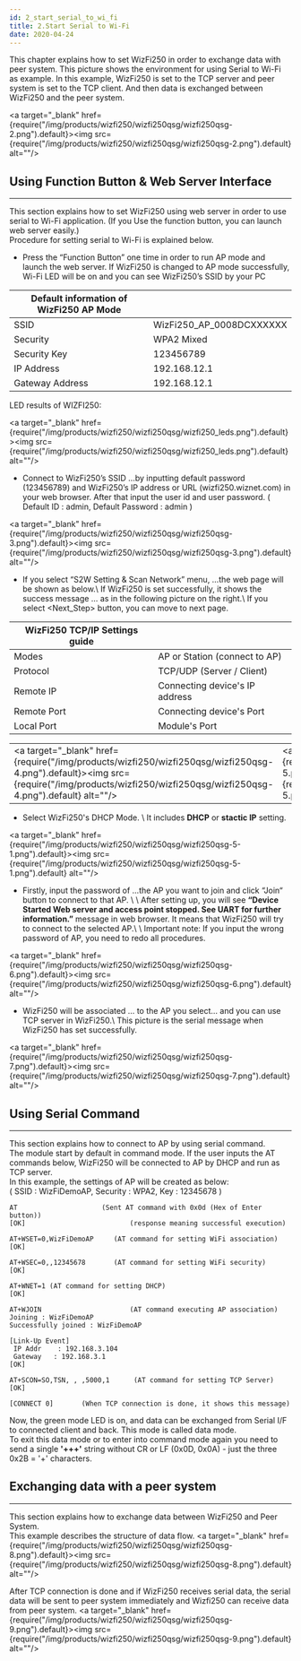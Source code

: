 ```yaml
---
id: 2_start_serial_to_wi_fi
title: 2.Start Serial to Wi-Fi
date: 2020-04-24
---
```


This chapter explains how to set WizFi250 in order to exchange data with
peer system. This picture shows the environment for using Serial to
Wi-Fi as example. In this example, WizFi250 is set to the TCP server and
peer system is set to the TCP client. And then data is exchanged between
WizFi250 and the peer system.

<a target="_blank" href={require("/img/products/wizfi250/wizfi250qsg/wizfi250qsg-2.png").default}><img src={require("/img/products/wizfi250/wizfi250qsg/wizfi250qsg-2.png").default} alt=""/></a>

## Using Function Button & Web Server Interface

-----

This section explains how to set WizFi250 using web server in order to
use serial to Wi-Fi application. (If you Use the function button, you
can launch web server easily.)  
Procedure for setting serial to Wi-Fi is explained below.

  - Press the “Function Button” one time in order to run AP mode and
    launch the web server. If WizFi250 is changed to AP mode
    successfully, Wi-Fi LED will be on and you can see WizFi250’s SSID
    by your PC

| Default information of WizFi250 AP Mode |                            |
| --------------------------------------- | -------------------------- |
| SSID                                    | WizFi250\_AP\_0008DCXXXXXX |
| Security                                | WPA2 Mixed                 |
| Security Key                            | 123456789                  |
| IP Address                              | 192.168.12.1               |
| Gateway Address                         | 192.168.12.1               |

LED results of WIZFI250:

<a target="_blank" href={require("/img/products/wizfi250/wizfi250qsg/wizfi250_leds.png").default}><img src={require("/img/products/wizfi250/wizfi250qsg/wizfi250_leds.png").default} alt=""/></a>

 * Connect to WizFi250’s SSID …by inputting default password (123456789) and WizFi250’s IP address or URL (wizfi250.wiznet.com) in your web browser. After that input the user id and user password. ( Default ID : admin, Default Password : admin )

<a target="_blank" href={require("/img/products/wizfi250/wizfi250qsg/wizfi250qsg-3.png").default}><img src={require("/img/products/wizfi250/wizfi250qsg/wizfi250qsg-3.png").default} alt=""/></a>

 * If you select “S2W Setting & Scan Network” menu, …the web page will be shown as below.\\ If WizFi250 is set successfully, it shows the success message … as in the following picture on the right.\\ If you select <Next_Step> button, you can move to next page. 


| WizFi250 TCP/IP Settings guide |                                |
| ------------------------------ | ------------------------------ |
| Modes                          | AP or Station (connect to AP)  |
| Protocol                       | TCP/UDP (Server / Client)      |
| Remote IP                      | Connecting device's IP address |
| Remote Port                    | Connecting device's Port       |
| Local Port                     | Module's Port                  |

|                                                       |                                                       |
| ----------------------------------------------------- | ----------------------------------------------------- |
| <a target="_blank" href={require("/img/products/wizfi250/wizfi250qsg/wizfi250qsg-4.png").default}><img src={require("/img/products/wizfi250/wizfi250qsg/wizfi250qsg-4.png").default} alt=""/></a> | <a target="_blank" href={require("/img/products/wizfi250/wizfi250qsg/wizfi250qsg-5.png").default}><img src={require("/img/products/wizfi250/wizfi250qsg/wizfi250qsg-5.png").default} alt=""/></a> |


 * Select WizFi250's DHCP Mode. \\   It includes __DHCP__ or __stactic IP__ setting.


<a target="_blank" href={require("/img/products/wizfi250/wizfi250qsg/wizfi250qsg-5-1.png").default}><img src={require("/img/products/wizfi250/wizfi250qsg/wizfi250qsg-5-1.png").default} alt=""/></a>


 * Firstly, input the password of …the AP you want to join and click “Join“ button to connect to that AP. \\ \\ After setting up, you will see **“Device Started Web server and access point stopped. See UART for further information.”** message in web browser. It means that WizFi250 will try to connect to the selected AP.\\ \\ Important note: If you input the wrong password of AP, you need to redo all procedures.


<a target="_blank" href={require("/img/products/wizfi250/wizfi250qsg/wizfi250qsg-6.png").default}><img src={require("/img/products/wizfi250/wizfi250qsg/wizfi250qsg-6.png").default} alt=""/></a>


 * WizFi250 will be associated … to the AP you select… and you can use TCP server in WizFi250.\\ This picture is the serial message when WizFi250 has set successfully.


<a target="_blank" href={require("/img/products/wizfi250/wizfi250qsg/wizfi250qsg-7.png").default}><img src={require("/img/products/wizfi250/wizfi250qsg/wizfi250qsg-7.png").default} alt=""/></a>


## Using Serial Command

-----

This section explains how to connect to AP by using serial command.  
The module start by default in command mode. If the user inputs the AT
commands below, WizFi250 will be connected to AP by DHCP and run as TCP
server.  
In this example, the settings of AP will be created as below:  
( SSID : WizFiDemoAP, Security : WPA2, Key : 12345678 )

    AT                     (Sent AT command with 0x0d (Hex of Enter button))
    [OK]                          (response meaning successful execution)

    AT+WSET=0,WizFiDemoAP     (AT command for setting WiFi association)
    [OK]

    AT+WSEC=0,,12345678       (AT command for setting WiFi security)
    [OK]

    AT+WNET=1 (AT command for setting DHCP)
    [OK]

    AT+WJOIN                      (AT command executing AP association)
    Joining : WizFiDemoAP
    Successfully joined : WizFiDemoAP

    [Link-Up Event]
     IP Addr    : 192.168.3.104
     Gateway   : 192.168.3.1
    [OK]

    AT+SCON=SO,TSN, , ,5000,1      (AT command for setting TCP Server)
    [OK]

    [CONNECT 0]       (When TCP connection is done, it shows this message)
 

Now, the green mode LED is on, and data can be exchanged from Serial I/F
to connected client and back. This mode is called data mode.  
To exit this data mode or to enter into command mode again you need to
send a single **'+++'** string without CR or LF (0x0D, 0x0A) - just the
three 0x2B = '+' characters.

## Exchanging data with a peer system

-----

This section explains how to exchange data between WizFi250 and Peer
System.  
This example describes the structure of data flow.
<a target="_blank" href={require("/img/products/wizfi250/wizfi250qsg/wizfi250qsg-8.png").default}><img src={require("/img/products/wizfi250/wizfi250qsg/wizfi250qsg-8.png").default} alt=""/></a>

After TCP connection is done and if WizFi250 receives serial data, the
serial data will be sent to peer system immediately and Wizfi250 can
receive data from peer system.
<a target="_blank" href={require("/img/products/wizfi250/wizfi250qsg/wizfi250qsg-9.png").default}><img src={require("/img/products/wizfi250/wizfi250qsg/wizfi250qsg-9.png").default} alt=""/></a>
